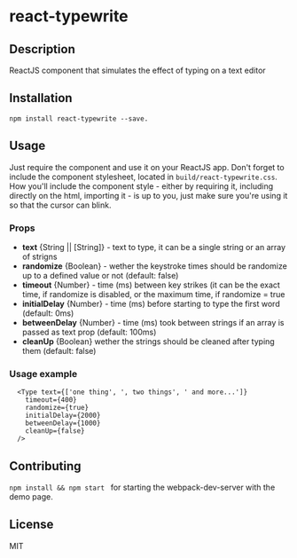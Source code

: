 # react-typewrite
## Description
ReactJS component that simulates the effect of typing on a text editor

## Installation

    npm install react-typewrite --save. 

## Usage
Just require the component and use it on your ReactJS app.
Don't forget to include the component stylesheet, located in ``build/react-typewrite.css``. How you'll include the component style - either by requiring it, including directly on the html, importing it - is up to you, just make sure you're using it so that the cursor can blink.

### Props

* **text** {String || [String]} - text to type, it can be a single string or an array of strigns
* **randomize** {Boolean} - wether the keystroke times should be randomize up to a defined value or not (default: false)
* **timeout** {Number} - time (ms) between key strikes (it can be the exact time, if randomize is disabled, or the maximum time, if randomize = true
* **initialDelay** {Number} - time (ms) before starting to type the first word (default: 0ms)
* **betweenDelay** {Number} - time (ms) took between strings if an array is passed as text prop (default: 100ms)
* **cleanUp** {Boolean} wether the strings should be cleaned after typing them (default: false)

### Usage example

    
      <Type text={['one thing', ', two things', ' and more...']}
        timeout={400}
        randomize={true}
        initialDelay={2000}
        betweenDelay={1000}
        cleanUp={false}
      />


## Contributing

``npm install && npm start `` for starting the webpack-dev-server with the demo page.


## License
MIT

